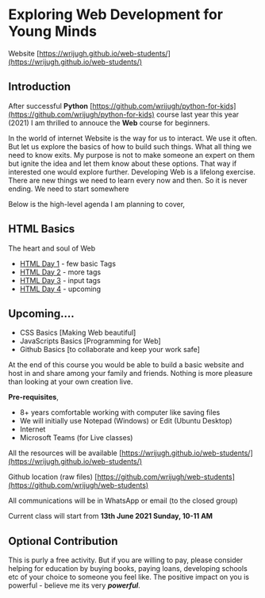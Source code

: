 # Exploring Web Development for Young Minds

Website [https://wrijugh.github.io/web-students/](https://wrijugh.github.io/web-students/)

## Introduction

After successful **Python** [https://github.com/wrijugh/python-for-kids](https://github.com/wrijugh/python-for-kids) course last year this year (2021) I am thrilled to annouce the **Web** course for beginners. 

<!-- I dedicate this to my father, who was a legendary teacher and lives in the hearts of many thousands of students worldwide. He was a lifelong passionate teacher. *I miss him dearly*. -->

In the world of internet Website is the way for us to interact. We use it often. But let us explore the basics of how to build such things. What all thing we need to know exits. My purpose is not to make someone an expert on them but ignite the idea and let them know about these options. That way if interested one would explore further. Developing Web is a lifelong exercise. There are new things we need to learn every now and then. So it is never ending. We need to start somewhere

Below is the high-level agenda I am planning to cover,

## HTML Basics

The heart and soul of Web

- [HTML Day 1](html/00-html-day-01.md) - few basic Tags
- [HTML Day 2]() - more tags
- [HTML Day 3]() - input tags
- [HTML Day 4]() - upcoming

## Upcoming.... 

- CSS Basics [Making Web beautiful]
- JavaScripts Basics [Programming for Web]
- Github Basics [to collaborate and keep your work safe]

At the end of this course you would be able to build a basic website and host in and share among your family and friends. Nothing is more pleasure than looking at your own creation live.

**Pre-requisites**,

- 8+ years comfortable working with computer like saving files
- We will initially use Notepad (Windows) or Edit (Ubuntu Desktop)
- Internet
- Microsoft Teams (for Live classes)

All the resources will be available [https://wrijugh.github.io/web-students/](https://wrijugh.github.io/web-students/)

Github location (raw files) [https://github.com/wrijugh/web-students](https://github.com/wrijugh/web-students)

All communications will be in WhatsApp or email (to the closed group)
<!-- Join https://chat.whatsapp.com/GgwxcUN8x5YCFQWJ2Rd6jv -->

Current class will start from **13th June 2021 Sunday, 10-11 AM**

## Optional Contribution

This is purly a free activity. But if you are willing to pay, please consider helping for education by buying books, paying loans, developing schools etc of your choice to someone you feel like. The positive impact on you is powerful - believe me its very ***powerful***.
